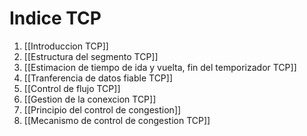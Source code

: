 # Indice TCP

1. [[Introduccion TCP]]  
2. [[Estructura del segmento TCP]]
3. [[Estimacion de tiempo de ida y vuelta, fin del temporizador TCP]] 
4. [[Tranferencia de datos fiable TCP]]
5. [[Control de flujo TCP]]
6. [[Gestion de la conexcion TCP]]
7. [[Principio del control de congestion]]
8. [[Mecanismo de control de congestion TCP]]